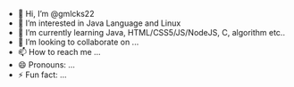 - 👋 Hi, I’m @gmlcks22
- 👀 I’m interested in Java Language and Linux
- 🌱 I’m currently learning Java, HTML/CSS5/JS/NodeJS, C, algorithm etc..
- 💞️ I’m looking to collaborate on ...
- 📫 How to reach me ...
- 😄 Pronouns: ...
- ⚡ Fun fact: ...

<!---
gmlcks22/gmlcks22 is a ✨ special ✨ repository because its `README.md` (this file) appears on your GitHub profile.
You can click the Preview link to take a look at your changes.
--->
